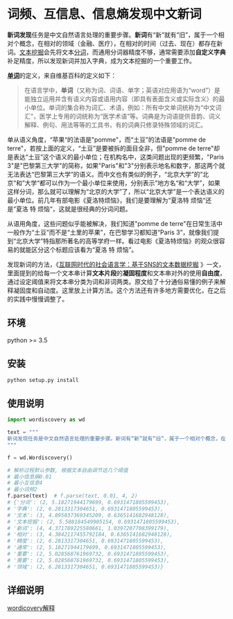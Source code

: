 
# 词频、互信息、信息熵发现中文新词

**新词发现**任务是中文自然语言处理的重要步骤。**新词**有“新”就有“旧”，属于一个相对个概念，在相对的领域（金融、医疗），在相对的时间（过去、现在）都存在新词。[文本挖掘](https://zh.wikipedia.org/wiki/文本挖掘)会先将文本[分词](https://zh.wikipedia.org/wiki/中文自动分词)，而通用分词器精度不够，通常需要添加**自定义字典**补足精度，所以发现新词并加入字典，成为文本挖掘的一个重要工作。

[**单词**](https://zh.wikipedia.org/wiki/單詞)的定义，来自维基百科的定义如下：
>在语言学中，**单词**（又称为词、词语、单字；英语对应用语为“word”）是能独立运用并含有语义内容或语用内容（即具有表面含义或实际含义）的最小单位。单词的集合称为词汇、术语，例如：所有中文单词统称为“中文词汇”，医学上专用的词统称为“医学术语”等。词典是为词语提供音韵、词义解释、例句、用法等等的工具书，有的词典只修录特殊领域的词汇。

单从语义角度，“苹果“的法语是"pomme"，而“土豆”的法语是"pomme de terre"，若按上面的定义，“土豆”是要被拆的面目全非，但"pomme de terre"却是表达“土豆”这个语义的最小单位；在机构名中，这类问题出现的更频繁，"Paris 3"是"巴黎第三大学"的简称，如果"Paris"和"3"分别表示地名和数字，那这两个就无法表达“巴黎第三大学”的语义。而中文也有类似的例子，“北京大学”的”北京“和”大学“都可以作为一个最小单位来使用，分别表示”地方名“和“大学”，如果这样分词，那么就可以理解为“北京的大学”了，所以“北京大学”是一个表达语义的最小单位。前几年有部电影《夏洛特烦恼》，我们是要理解为“夏洛特 烦恼“还是”夏洛 特 烦恼“，这就是很经典的分词问题。

从语用角度，这些问题似乎能被解决，我们知道"pomme de terre"在日常生活中一般作为“土豆”而不是“土里的苹果”，在巴黎学习都知道“Paris 3”，就像我们提到“北京大学”特指那所著名的高等学府一样。看过电影《夏洛特烦恼》的观众很容易的就能区分这个标题应该看为“夏洛 特 烦恼”。

发现新词的方法，《[互联网时代的社会语言学：基于SNS的文本数据挖掘](http://www.matrix67.com/blog/archives/5044]) 》一文，里面提到的给每一个文本串计算**文本片段**的**凝固程度**和文本串对外的使用**自由度**，通过设定阈值来将文本串分类为词和非词两类。原文给了十分通俗易懂的例子来解释凝固度和自动度。这里放上计算方法。这个方法还有许多地方需要优化，在之后的实践中慢慢调整了。

## 环境

python >= 3.5

## 安装

```bash
python setup.py install
```

## 使用说明

```python
import wordiscovery as wd

text = """
新词发现任务是中文自然语言处理的重要步骤。新词有“新”就有“旧”，属于一个相对个概念，在相对的领域（金融、医疗），在相对的时间（过去、现在）都存在新词。文本挖掘会先将文本分词，而通用分词器精度不过，通常需要添加自定义字典补足精度，所以发现新词并加入字典，成为文本挖掘的一个重要工作。
"""

f = wd.Wordiscovery()

# 解析过程默认参数, 根据文本自由调节这几个阈值
# 最小信息熵0.01
# 最小互信息4
# 最小词频2
f.parse(text)  # f.parse(text, 0.01, 4, 2)
# {'分词': (2, 5.18271944179699, 0.6931471805599453),
# '字典': (2, 6.2813317304651, 0.6931471805599453),
# '文本': (3, 4.895037369345209, 0.6365141682948128),
# '文本挖掘': (2, 5.588184549905154, 0.6931471805599453),
# '新词': (4, 4.371789225580661, 1.0397207708399179),
# '相对': (3, 4.3842117455792184, 0.6365141682948128),
# '精度': (2, 6.2813317304651, 0.6931471805599453),
# '通常': (2, 5.18271944179699, 0.6931471805599453),
# '重要': (2, 5.028568761969732, 0.6931471805599453),
# '需要': (2, 5.028568761969732, 0.6931471805599453),
# '领域': (2, 6.2813317304651, 0.6931471805599453)}
```

## 详细说明

[wordicovery解释](https://github.com/Ushiao/wordiscovery/blob/master/docs/wordiscovery.ipynb)



